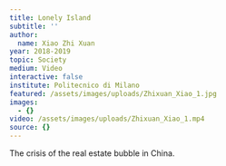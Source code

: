 ```yaml
---
title: Lonely Island
subtitle: ''
author:
  name: Xiao Zhi Xuan
year: 2018-2019
topic: Society
medium: Video
interactive: false
institute: Politecnico di Milano
featured: /assets/images/uploads/Zhixuan_Xiao_1.jpg
images:
  - {}
video: /assets/images/uploads/Zhixuan_Xiao_1.mp4
source: {}
---
```

The crisis of the real estate bubble in China.
